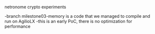 netronome crypto experiments

-branch milestone03-memory is a code that we managed to compile and run on AgilioLX
-this is an early PoC, there is no optimization for performance
